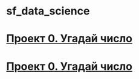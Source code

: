#  sf_data_science


# [Проект 0. Угадай число ](https://github.com/s1454/sf_data_science/tree/main/project0)

# [Проект 0. Угадай число ](https://github.com/s1454/sf_data_science/tree/main/unit1.project1)




